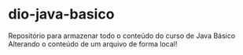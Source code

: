 # dio-java-basico
Repositório para armazenar todo o conteúdo do curso de Java Básico 
Alterando o conteúdo de um arquivo de forma local!